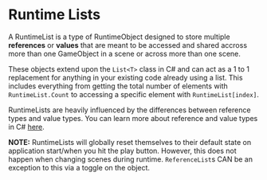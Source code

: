 # Runtime Lists

A RuntimeList is a type of RuntimeObject designed to store multiple **references** or **values** that are meant to be accessed and shared accross more than one GameObject in a scene or across more than one scene.

These objects extend upon the `List<T>` class in C# and can act as a 1 to 1 replacement for anything in your existing code already using a list. This includes everything from getting the total number of elements with `RuntimeList.Count` to accessing a specific element with `RuntimeList[index]`.

RuntimeLists are heavily influenced by the differences between reference types and value types. You can learn more about reference and value types in C# [here](https://docs.microsoft.com/en-us/dotnet/visual-basic/programming-guide/language-features/data-types/value-types-and-reference-types).

**NOTE:** RuntimeLists will globally reset themselves to their default state on application start/when you hit the play button. However, this does not happen when changing scenes during runtime. `ReferenceList`s CAN be an exception to this via a toggle on the object.